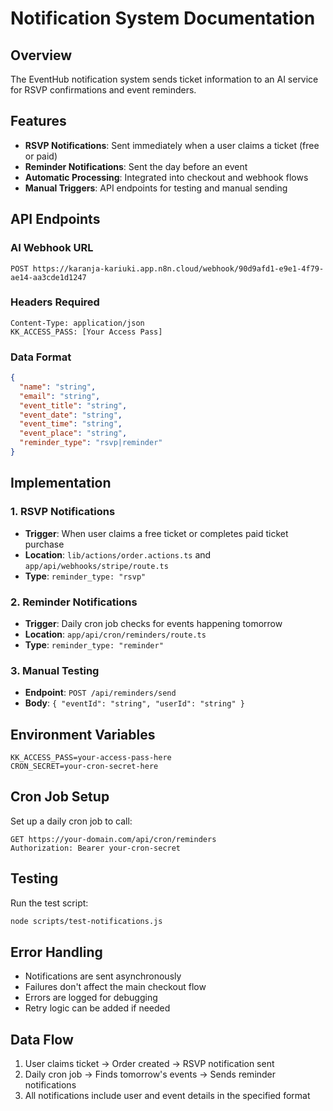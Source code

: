 # Notification System Documentation

## Overview
The EventHub notification system sends ticket information to an AI service for RSVP confirmations and event reminders.

## Features
- **RSVP Notifications**: Sent immediately when a user claims a ticket (free or paid)
- **Reminder Notifications**: Sent the day before an event
- **Automatic Processing**: Integrated into checkout and webhook flows
- **Manual Triggers**: API endpoints for testing and manual sending

## API Endpoints

### AI Webhook URL
```
POST https://karanja-kariuki.app.n8n.cloud/webhook/90d9afd1-e9e1-4f79-ae14-aa3cde1d1247
```

### Headers Required
```
Content-Type: application/json
KK_ACCESS_PASS: [Your Access Pass]
```

### Data Format
```json
{
  "name": "string",
  "email": "string", 
  "event_title": "string",
  "event_date": "string",
  "event_time": "string",
  "event_place": "string",
  "reminder_type": "rsvp|reminder"
}
```

## Implementation

### 1. RSVP Notifications
- **Trigger**: When user claims a free ticket or completes paid ticket purchase
- **Location**: `lib/actions/order.actions.ts` and `app/api/webhooks/stripe/route.ts`
- **Type**: `reminder_type: "rsvp"`

### 2. Reminder Notifications
- **Trigger**: Daily cron job checks for events happening tomorrow
- **Location**: `app/api/cron/reminders/route.ts`
- **Type**: `reminder_type: "reminder"`

### 3. Manual Testing
- **Endpoint**: `POST /api/reminders/send`
- **Body**: `{ "eventId": "string", "userId": "string" }`

## Environment Variables
```env
KK_ACCESS_PASS=your-access-pass-here
CRON_SECRET=your-cron-secret-here
```

## Cron Job Setup
Set up a daily cron job to call:
```
GET https://your-domain.com/api/cron/reminders
Authorization: Bearer your-cron-secret
```

## Testing
Run the test script:
```bash
node scripts/test-notifications.js
```

## Error Handling
- Notifications are sent asynchronously
- Failures don't affect the main checkout flow
- Errors are logged for debugging
- Retry logic can be added if needed

## Data Flow
1. User claims ticket → Order created → RSVP notification sent
2. Daily cron job → Finds tomorrow's events → Sends reminder notifications
3. All notifications include user and event details in the specified format
